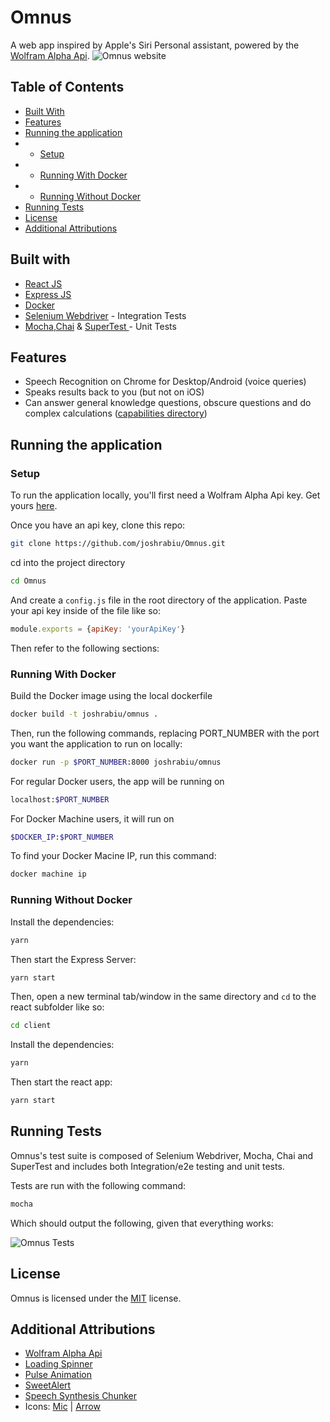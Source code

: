 # Omnus
A web app inspired by Apple's Siri Personal assistant, powered by the [Wolfram Alpha Api](http://products.wolframalpha.com/api/).
![Omnus website](https://imgur.com/L5B8vGD.png)

## Table of Contents
- [Built With](https://github.com/joshrabiu/Omnus#built-with)
- [Features](https://github.com/joshrabiu/Omnus#features)
- [Running the application](https://github.com/joshrabiu/Omnus#running-the-application)
 - - [Setup](https://github.com/joshrabiu/Omnus#Setup)
 - - [Running With Docker](https://github.com/joshrabiu/Omnus#with-docker)
 - - [Running Without Docker](https://github.com/joshrabiu/Omnus#without-docker)
- [Running Tests](https://github.com/joshrabiu/Omnus#running-tests)
- [License](https://github.com/joshrabiu/Omnus#license)
- [Additional Attributions](https://github.com/joshrabiu/Omnus#additional-attributions)

## Built with
- [React JS](https://github.com/facebook/react)
- [Express JS](https://github.com/expressjs/express)
- [Docker](https://www.docker.com/)
- [Selenium Webdriver](https://www.seleniumhq.org/) - Integration Tests
- [Mocha](https://mochajs.org/),[Chai](http://www.chaijs.com/) & [SuperTest
](https://github.com/visionmedia/supertest#readme) - Unit Tests

## Features
 - Speech Recognition on Chrome for Desktop/Android (voice queries)
 - Speaks results back to you (but not on iOS)
 - Can answer general knowledge questions, obscure questions and do complex calculations ([capabilities directory](http://www.wolframalpha.com/examples/))

## Running the application

### Setup

To run the application locally, you'll first need a Wolfram Alpha Api key. Get yours [here](https://products.wolframalpha.com/api/).

Once you have an api key, clone this repo:  
```sh
git clone https://github.com/joshrabiu/Omnus.git
```  

cd into the project directory
```sh
cd Omnus
```


And create a `config.js` file in the root directory of the application. Paste your api key inside of the file like so:
```js
module.exports = {apiKey: 'yourApiKey'}
```

Then refer to the following sections:

### Running With Docker


Build the Docker image using the local dockerfile
```sh
docker build -t joshrabiu/omnus .
```

Then, run the following commands, replacing PORT_NUMBER with the port you want the application to run on locally:

```sh
docker run -p $PORT_NUMBER:8000 joshrabiu/omnus
```

For regular Docker users, the app will be running on
```sh
localhost:$PORT_NUMBER
```

For Docker Machine users, it will run on 
```sh
$DOCKER_IP:$PORT_NUMBER
``` 

To find your Docker Macine IP, run this command: 
```sh
docker machine ip
```

### Running Without Docker


Install the dependencies:

```sh
yarn
```

Then start the Express Server:

```sh
yarn start
```

Then, open a new terminal tab/window in the same directory and `cd` to the react subfolder like so:

```sh
cd client
```

Install the dependencies:

```sh
yarn
```

Then start the react app:

```sh
yarn start
```

## Running Tests
Omnus's test suite is composed of Selenium Webdriver, Mocha, Chai and SuperTest and includes both Integration/e2e testing and unit tests.

Tests are run with the following command:

```sh
mocha
```

Which should output the following, given that everything works:

![Omnus Tests](https://i.imgur.com/bpjSPeu.png)

## License

Omnus is licensed under the [MIT](https://github.com/joshrabiu/Omnus/blob/master/LICENSE) license.

## Additional Attributions

- [Wolfram Alpha Api](http://products.wolframalpha.com/api/)
- [Loading Spinner](https://codepen.io/mrrocks/pen/EiplA)
- [Pulse Animation](https://codepen.io/seansean11/pen/dhwzj)
- [SweetAlert](https://sweetalert.js.org/)
- [Speech Synthesis Chunker](https://gist.github.com/hsed/ef4a2d17f76983588cb6d2a11d4566d6)
- Icons: [Mic](https://www.flaticon.com/free-icon/microphone-black-shape_25682#term=mic&page=1&position=1) | [Arrow](https://www.flaticon.com/free-icon/left-arrow_61752#term=back%20arrow&page=1&position=17)



